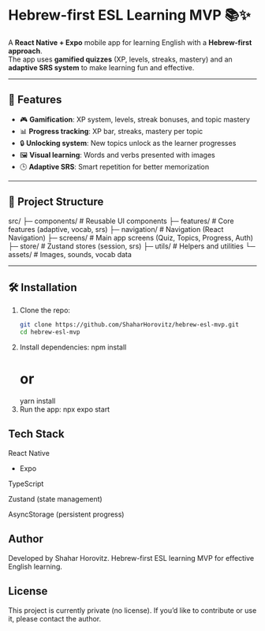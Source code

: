 # Hebrew-first ESL Learning MVP 📚✨

A **React Native + Expo** mobile app for learning English with a **Hebrew-first approach**.  
The app uses **gamified quizzes** (XP, levels, streaks, mastery) and an **adaptive SRS system** to make learning fun and effective.  

---

## 🚀 Features
- 🎮 **Gamification**: XP system, levels, streak bonuses, and topic mastery  
- 📊 **Progress tracking**: XP bar, streaks, mastery per topic  
- 🔒 **Unlocking system**: New topics unlock as the learner progresses  
- 🖼 **Visual learning**: Words and verbs presented with images  
- 🕒 **Adaptive SRS**: Smart repetition for better memorization  

---

## 📂 Project Structure
src/
├─ components/ # Reusable UI components
├─ features/ # Core features (adaptive, vocab, srs)
├─ navigation/ # Navigation (React Navigation)
├─ screens/ # Main app screens (Quiz, Topics, Progress, Auth)
├─ store/ # Zustand stores (session, srs)
├─ utils/ # Helpers and utilities
└─ assets/ # Images, sounds, vocab data

---

## 🛠️ Installation

1. Clone the repo:
   ```bash
   git clone https://github.com/ShaharHorovitz/hebrew-esl-mvp.git
   cd hebrew-esl-mvp
2. Install dependencies:
   npm install
    # or
    yarn install
3. Run the app:
    npx expo start

## Tech Stack

React Native
 + Expo

TypeScript

Zustand
 (state management)

AsyncStorage
 (persistent progress)

 ## Author

Developed by Shahar Horovitz.
Hebrew-first ESL learning MVP for effective English learning.

## License

This project is currently private (no license).
If you’d like to contribute or use it, please contact the author.